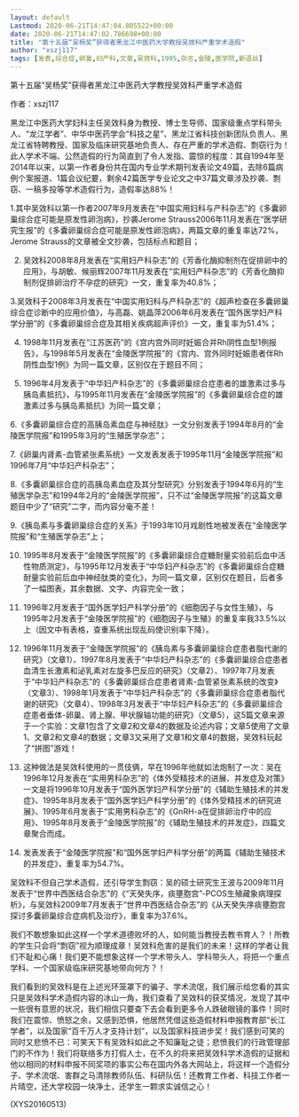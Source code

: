 ```yaml
---
layout: default
Lastmod: 2020-06-21T14:47:04.805522+00:00
date: 2020-06-21T14:47:02.786698+00:00
title: "第十五届“吴杨奖”获得者黑龙江中医药大学教授吴效科严重学术造假"
author: "xszj117"
tags: [发表,综合症,卵巢,妇产科,文章,吴效科,1995,杂志,金陵,医学院,新语丝]
---
```


第十五届“吴杨奖”获得者黑龙江中医药大学教授吴效科严重学术造假

作者：xszj117

黑龙江中医药大学妇科主任吴效科身为教授、博士生导师、国家级重点学科带头人、“龙江学者”、中华中医药学会“科技之星”、黑龙江省科技创新团队负责人、黑龙江省特聘教授、国家及临床研究基地负责人、存在严重的学术造假、剽窃行为！此人学术不端、公然造假的行为简直到了令人发指、震惊的程度：其自1994年至2014年以来，以第一作者身份共在国内专业学术期刊发表论文49篇，去除6篇病例个案报道、1篇会议纪要，剩余42篇医学专业论文之中37篇文章涉及抄袭、剽窃、一稿多投等学术造假行为，造假率达88%！

1.其中吴效科以第一作者2007年9月发表在“中国实用妇科与产科杂志”的《多囊卵巢综合症可能是原发性卵泡病》，抄袭Jerome Strauss2006年11月发表在“医学研究生报”的《多囊卵巢综合症可能是原发性卵泡病》，两篇文章的重复率达72%，Jerome Strauss的文章被全文抄袭，包括标点和题目；

2. 吴效科2008年8月发表在“实用妇产科杂志”的《芳香化酶抑制剂在促排卵中的应用》，与胡敏、候丽辉2007年11月发表在“实用妇产科杂志”的《芳香化酶抑制剂促排卵治疗不孕症的研究》一文，重复率为40.8%；

3.吴效科于2008年3月发表在“中国实用妇科与产科杂志”的《超声检查在多囊卵巢综合症诊断中的应用价值》，与高磊、姚晶萍2006年6月发表在“国外医学妇产科学分册”的《多囊卵巢综合症及其相关疾病超声评价》一文，重复率为51.4%；

4. 1998年11月发表在“江苏医药”的《宫内宫外同时妊娠合并Rh阴性血型1例报告》，与1998年5月发表在“金陵医学院报”的《宫内、宫外同时妊娠患者伴Rh阴性血型1例》为同一篇文章，区别仅在于题目不同；

5. 1996年4月发表于“中华妇产科杂志”的《多囊卵巢综合症患者的雄激素过多与胰岛素抵抗》，与1995年11月发表在“金陵医学院报”的《多囊卵巢综合症的雄激素过多与胰岛素抵抗》为同一篇文章；

6.《多囊卵巢综合症的高胰岛素血症与神经肽》一文分别发表于1994年8月的“金陵医学院报”和1995年3月的“生殖医学杂志”；

7.《卵巢内肾素-血管紧张素系统》一文发表发表于1995年11月“金陵医学院报”和1996年7月“中华妇产科杂志”；

8.《多囊卵巢综合症的高胰岛素血症及其分型研究》分别发表于1994年6月的“生殖医学杂志”和1994年2月的“金陵医学院报”，只不过“金陵医学院报”的这篇文章题目中少了“研究”二字，而内容分毫不差！

9.《胰岛素与多囊卵巢综合症的关系》于1993年10月戏剧性地被发表在“金陵医学院报”和“生殖医学杂志”上；

10. 1995年8月发表于“金陵医学院报”的《多囊卵巢综合症糖耐量实验前后血中活性物质测定》，与1995年12月发表于“中华妇产科杂志”的《多囊卵巢综合症糖耐量实验前后血中神经肽类的变化》，为同一篇文章，区别仅在题目，后者多了一幅图表，其余数据、文字、内容完全一致；

11. 1996年2月发表于“国外医学妇产科学分册”的《细胞因子与女性生殖》，与1995年2月发表于“金陵医学院报”的《细胞因子与生殖》的重复率我33.5%以上（因文中有表格，查重系统出现乱码使识别率下降）。

12. 1996年11月发表于“金陵医学院报”的《胰岛素与多囊卵巢综合症患者脂代谢的研究》（文章1）、1997年8月发表于“中华妇产科杂志”的《多囊卵巢综合症患者血清生长激素和泌乳素对左旋多巴反应的研究》（文章2）、1997年7月发表于“中华妇产科杂志”的《多囊卵巢综合症患者肾素-血管紧张素系统的改变》（文章3）、1998年1月发表于“中华妇产科杂志”的《多囊卵巢综合症患者脂代谢的研究》（文章4）、1998年3月发表于“中华妇产科杂志”的《多囊卵巢综合症患者垂体-卵巢、肾上腺、甲状腺轴功能的研究》（文章5），这5篇文章来源于一个实验：文章1包含了文章2和文章4的数据及论述内容；文章5使用了文章1、文章2和文章4的数据；文章3又采用了文章1和文章4的数据，吴效科玩起了“拼图”游戏！

13. 这种做法是吴效科使用的一贯伎俩，早在1996年他就如法炮制了一次：吴在1996年12月发表在“实用男科杂志”的《体外受精技术的进展、并发症及对策》一文是将1996年10月发表于“国外医学妇产科学分册”的《辅助生殖技术的并发症》、1995年8月发表于“国外医学妇产科学分册”的《体外受精技术的研究进展》、1995年6月发表于“实用男科杂志”的《GnRH-a在促排卵治疗中的应用》、1995年8月发表于“金陵医学院报”的《辅助生殖技术的并发症》，四篇文章聚合而成。

14. 发表发表于“金陵医学院报”和“国外医学妇产科学分册”的两篇《辅助生殖技术的并发症》，重复率为54.7%。

吴效科不但自己学术造假，还引导学生剽窃：吴的硕士研究生王波与2009年11月发表于“世界中西医结合杂志”的《“天癸失序，痰壅胞宫”-PCOS生殖藏象病理探析》，与吴效科2009年7月发表于“世界中西医结合杂志”的《从天癸失序痰壅胞宫探讨多囊卵巢综合症病机及治疗》，重复率为37.6%。

我们不敢想象如此这样一个学术道德败坏的人，如何能当教授去教书育人？！所教的学生只会将“剽窃”视为顺理成章！吴效科危害的是我们的未来！这样的学者让我们不耻和心痛！我们更不能想象这样一个学术带头人、学科带头人，将把一个重点学科、一个国家级临床研究基地带向何方？！

我们看到的吴效科是在上述光环笼罩下的骗子、学术流氓，我们展示给您看的其实只是吴效科学术造假内容的冰山一角，我们查看了吴效科的获奖情况，发现了其中一些很有意思的状况，我们相信只要查下去会看到更多令人跌破眼镜的事件！同时我们在震惊、愤怒之余，又感到恐惧，他居然凭借这些造假材料申报教育部“长江学者”，以及国家“百千万人才支持计划”，以及国家科技进步奖！我们感到可笑的同时又悲愤不已：可笑天下有吴效科如此之不知廉耻之徒；悲愤我们的行政管理部门的不作为！我们将联络多方打假人士，在不久的将来把吴效科学术造假的证据和他以相同的材料申报不同奖项的事实公布在国内外各大网站上，将这样一个造假分子、学术流氓、害群之马清除教师队伍、科研队伍！还教育工作者、科技工作者一片晴空，还大学校园一块净土，还学生一颗求实诚信之心！

(XYS20160513)


